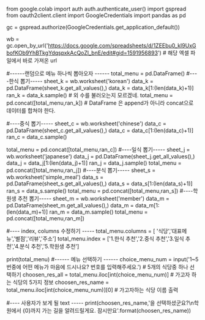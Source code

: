 from google.colab import auth
auth.authenticate_user()
import gspread
from oauth2client.client import GoogleCredentials
import pandas as pd

gc = gspread.authorize(GoogleCredentials.get_application_default())

wb = gc.open_by_url('https://docs.google.com/spreadsheets/d/1ZEEbu0_kI9UxGbofKOb9YhBTkgYdqspxkAcQoZl_bnE/edit#gid=1591956893') # 해당 엑셀 파일에서 바로 가져온 url

#------랜덤으로 메뉴 하나씩 뽑아오자 ------
total_menu = pd.DataFrame()
#----한식 뽑기-----
sheet_k = wb.worksheet('korean')
data_k = pd.DataFrame(sheet_k.get_all_values(),)
data_k = data_k[1:(len(data_k)+1)]
ran_k = data_k.sample() # 외 수를 불러오는지 모르겠네.
total_menu = pd.concat([total_menu,ran_k]) # DataFrame 은 append가 아니라 concat으로 데이터를 합쳐야 한다.


#----중식 뽑기-----
sheet_c = wb.worksheet('chinese')
data_c = pd.DataFrame(sheet_c.get_all_values(),)
data_c = data_c[1:(len(data_c)+1)]
ran_c = data_c.sample()

total_menu = pd.concat([total_menu,ran_c])
#----일식 뽑기-----
sheet_j = wb.worksheet('japanese')
data_j = pd.DataFrame(sheet_j.get_all_values(),)
data_j = data_j[1:(len(data_j)+1)]
ran_j = data_j.sample()
total_menu = pd.concat([total_menu,ran_j])
#----분식 뽑기-----
sheet_s = wb.worksheet('simple_meal')
data_s = pd.DataFrame(sheet_s.get_all_values(),)
data_s = data_s[1:(len(data_s)+1)]
ran_s = data_s.sample()
total_menu = pd.concat([total_menu,ran_s])
#----학원생 추천 뽑기-----
sheet_m = wb.worksheet('member')
data_m = pd.DataFrame(sheet_m.get_all_values(),)
data_m = data_m[1:(len(data_m)+1)]
ran_m = data_m.sample()
total_menu = pd.concat([total_menu,ran_m])

#---- index, columns 수정하기 -----
total_menu.columns = [ '식당','대표메뉴','별점','리뷰','주소']
total_menu.index = ['1.한식 추천','2.중식 추천','3.일식 추천','4.분식 추천','5.학원생 추천']

print(total_menu)
#------ 메뉴 선택하기 ------
choice_menu_num = input('1~5번중에 어떤 메뉴가 마음에 드시나요? 번호를 입력해주세요.') # 5개의 식당중 하나 선택하기
choosen_res_all = total_menu.iloc[int(choice_menu_num)] # 가고자 하는 식당의 5가지 정보
choosen_res_name = total_menu.iloc[int(choice_menu_num)][0] # 가고자하는 식당 이름 출력

#---- 사용자가 보게 될 text -----
print(choosen_res_name,'을 선택하셨군요?\n학원에서 {0}까지 가는 길을 알려드릴게요. 잠시만요'.format(choosen_res_name))


